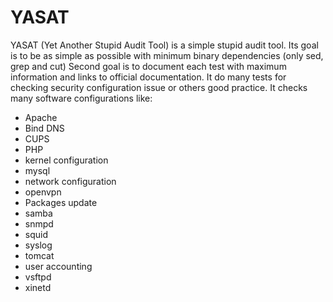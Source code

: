 # YASAT

YASAT (Yet Another Stupid Audit Tool) is a simple stupid audit tool.
Its goal is to be as simple as possible with minimum binary dependencies (only sed, grep and cut)
Second goal is to document each test with maximum information and links to official documentation.
It do many tests for checking security configuration issue or others good practice.
It checks many software configurations like:

* Apache
* Bind DNS
* CUPS
* PHP
* kernel configuration
* mysql
* network configuration
* openvpn
* Packages update
* samba
* snmpd
* squid
* syslog
* tomcat
* user accounting
* vsftpd
* xinetd
